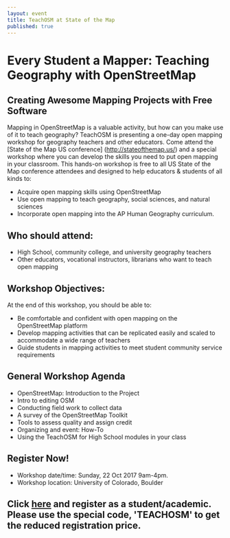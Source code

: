 ```yaml
---
layout: event
title: TeachOSM at State of the Map
published: true
---
```


# Every Student a Mapper: Teaching Geography with OpenStreetMap
## Creating Awesome Mapping Projects with Free Software

Mapping in OpenStreetMap is a valuable activity, but how can you make use of it to teach geography? TeachOSM is presenting a one-day open mapping workshop for geography teachers and other educators. Come attend the [State of the Map US conference] (http://stateofthemap.us/) and a special workshop where you can develop the skills you need to put open mapping in your classroom. This hands-on workshop is free to all US State of the Map conference attendees and designed to help educators & students of all kinds to:
 
* Acquire open mapping skills using OpenStreetMap
* Use open mapping to teach geography, social sciences, and natural sciences
* Incorporate open mapping into the AP Human Geography curriculum.

## Who should attend: 
* High School, community college, and university geography teachers
* Other educators, vocational instructors, librarians who want to teach open mapping 

## Workshop Objectives:
At the end of this workshop, you should be able to:
* Be comfortable and confident with open mapping on the OpenStreetMap platform
* Develop mapping activities that can be replicated easily and scaled to accommodate a wide range of teachers
* Guide students in mapping activities to meet student community service requirements

## General Workshop Agenda
* OpenStreetMap: Introduction to the Project
* Intro to editing OSM
* Conducting field work to collect data
* A survey of the OpenStreetMap Toolkit
* Tools to assess quality and assign credit
* Organizing and event: How-To
* Using the TeachOSM for High School modules in your class

## Register Now!
* Workshop date/time: Sunday, 22 Oct 2017 9am-4pm.
* Workshop location: University of Colorado, Boulder

## Click [here](https://ti.to/osmus/state-of-the-map-us-2017) and register as a student/academic. Please use the special code, 'TEACHOSM' to get the reduced registration price.


